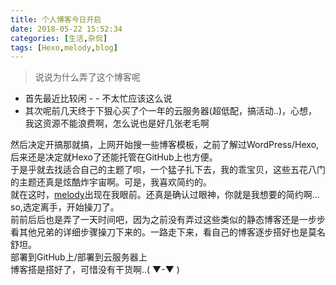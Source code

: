 ```yaml
---
title: 个人博客今日开启
date: 2018-05-22 15:52:34
categories: [生活,杂侃]
tags: [Hexo,melody,blog]
---
```


> 说说为什么弄了这个博客呢

- 首先最近比较闲 - - 不太忙应该这么说
- 其次呢前几天终于下狠心买了个一年的云服务器(超低配，搞活动..)，心想，我这资源不能浪费啊，怎么说也是好几张老毛啊

然后决定开搞那就搞，上网开始搜一些博客模板，之前了解过WordPress/Hexo,后来还是决定就Hexo了还能托管在GitHub上也方便。
<br>
于是乎就去找适合自己的主题了呗，一个猛子扎下去，我的乖宝贝，这些五花八门的主题还真是炫酷炸宇宙啊。可是，我喜欢简约的。
<br>
就在这时，[melody](https://github.com/Molunerfinn/hexo-theme-melody "melody")出现在我眼前。还真是确认过眼神，你就是我想要的简约啊...
so,选定离手，开始操刀了。
<br>
前前后后也是弄了一天时间吧，因为之前没有弄过这些类似的静态博客还是一步步看其他兄弟的详细步骤操刀下来的。一路走下来，看自己的博客逐步搭好也是莫名舒坦。
<br>
部署到GitHub上/部署到云服务器上
<br>
博客搭是搭好了，可惜没有干货啊..( ▼-▼ )
